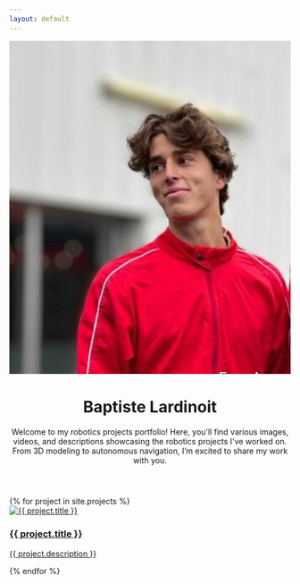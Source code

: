 ```yaml
---
layout: default
---
```

<link rel="stylesheet" href="/assets/css/style.css">

<div class="content-container">
  <header class="main-header
    <div class="header-content">
      <img src="/assets/images/422765839_695656782722177_1716881690510392068_n.jpg" alt="Profile Picture" class="profile-pic">
      <div class="intro-text">
        <h1>Baptiste Lardinoit</h1>
        <p>Welcome to my robotics projects portfolio! Here, you'll find various images, videos, and descriptions showcasing the robotics projects I've worked on. From 3D modeling to autonomous navigation, I’m excited to share my work with you.</p>
      </div>
    </div>
  </header>
</div>

<div class="content-container">

  <div class="project-grid">
    {% for project in site.projects %}
      <div class="project-card">
        <a href="{{ project.url | relative_url }}">
          <div class="image-container">
            <img src="{{ project.image }}" alt="{{ project.title }}">
            <div class="overlay">
              <h3>{{ project.title }}</h3>
              <p>{{ project.description }}</p>
            </div>
          </div>
        </a>
      </div>
    {% endfor %}
  </div>
</div>


